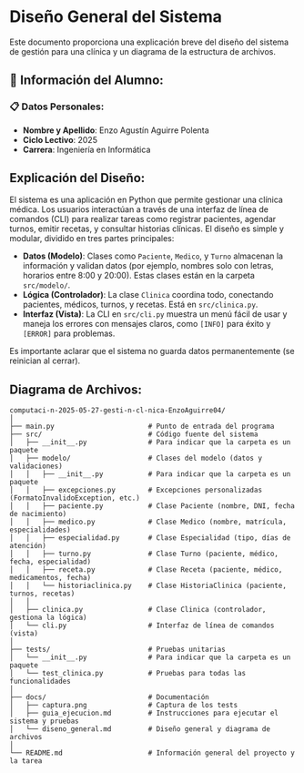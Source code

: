 # Diseño General del Sistema

Este documento proporciona una explicación breve del diseño del sistema de gestión para una clínica y un diagrama de la estructura de archivos.

## 👤 Información del Alumno:

### 📋 Datos Personales:
- **Nombre y Apellido**: Enzo Agustín Aguirre Polenta
- **Ciclo Lectivo**: 2025
- **Carrera**: Ingeniería en Informática

## Explicación del Diseño:

El sistema es una aplicación en Python que permite gestionar una clínica médica. Los usuarios interactúan a través de una interfaz de línea de comandos (CLI) para realizar tareas como registrar pacientes, agendar turnos, emitir recetas, y consultar historias clínicas. El diseño es simple y modular, dividido en tres partes principales:

- **Datos (Modelo)**: Clases como `Paciente`, `Medico`, y `Turno` almacenan la información y validan datos (por ejemplo, nombres solo con letras, horarios entre 8:00 y 20:00). Estas clases están en la carpeta `src/modelo/`.
- **Lógica (Controlador)**: La clase `Clinica` coordina todo, conectando pacientes, médicos, turnos, y recetas. Está en `src/clinica.py`.
- **Interfaz (Vista)**: La CLI en `src/cli.py` muestra un menú fácil de usar y maneja los errores con mensajes claros, como `[INFO]` para éxito y `[ERROR]` para problemas.

Es importante aclarar que el sistema no guarda datos permanentemente (se reinician al cerrar).

## Diagrama de Archivos:

```
computaci-n-2025-05-27-gesti-n-cl-nica-EnzoAguirre04/
│
├── main.py                       # Punto de entrada del programa
├── src/                          # Código fuente del sistema
│   ├── __init__.py               # Para indicar que la carpeta es un paquete
│   ├── modelo/                   # Clases del modelo (datos y validaciones)
│   │   ├── __init__.py           # Para indicar que la carpeta es un paquete
│   │   ├── excepciones.py        # Excepciones personalizadas (FormatoInvalidoException, etc.)
│   │   ├── paciente.py           # Clase Paciente (nombre, DNI, fecha de nacimiento)
│   │   ├── medico.py             # Clase Medico (nombre, matrícula, especialidades)
│   │   ├── especialidad.py       # Clase Especialidad (tipo, días de atención)
│   │   ├── turno.py              # Clase Turno (paciente, médico, fecha, especialidad)
│   │   ├── receta.py             # Clase Receta (paciente, médico, medicamentos, fecha)
│   │   └── historiaclinica.py    # Clase HistoriaClinica (paciente, turnos, recetas)
│   │
│   ├── clinica.py                # Clase Clinica (controlador, gestiona la lógica)
│   └── cli.py                    # Interfaz de línea de comandos (vista)
│
├── tests/                        # Pruebas unitarias
│   └── __init__.py               # Para indicar que la carpeta es un paquete
│   └── test_clinica.py           # Pruebas para todas las funcionalidades
│
├── docs/                         # Documentación
│   ├── captura.png               # Captura de los tests
│   ├── guia_ejecucion.md         # Instrucciones para ejecutar el sistema y pruebas
│   └── diseno_general.md         # Diseño general y diagrama de archivos
│
└── README.md                     # Información general del proyecto y la tarea
```

